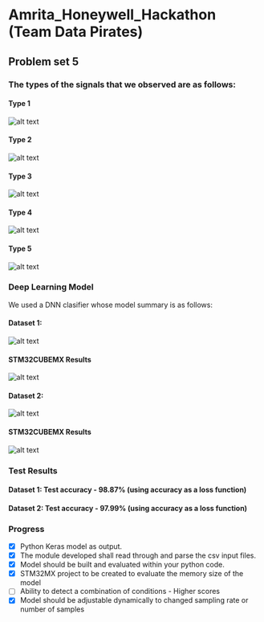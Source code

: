 # Amrita_Honeywell_Hackathon (Team Data Pirates)
## Problem set 5
### The types of the signals that we observed are as follows: 
#### Type 1
![alt text](https://github.com/aswarth123/Amrita_Honeywell_Hackathon/blob/main/images/1.png?raw=true)
#### Type 2
![alt text](https://github.com/aswarth123/Amrita_Honeywell_Hackathon/blob/main/images/2.png?raw=true)
#### Type 3
![alt text](https://github.com/aswarth123/Amrita_Honeywell_Hackathon/blob/main/images/3.png?raw=true)
#### Type 4
![alt text](https://github.com/aswarth123/Amrita_Honeywell_Hackathon/blob/main/images/4.png?raw=true)
#### Type 5
![alt text](https://github.com/aswarth123/Amrita_Honeywell_Hackathon/blob/main/images/5.png?raw=true)

### Deep Learning Model
We used a DNN clasifier whose model summary is as follows:
#### Dataset 1:
![alt text](https://github.com/aswarth123/Amrita_Honeywell_Hackathon/blob/main/images/update2_data1.png?raw=true)
#### STM32CUBEMX Results 
![alt text](https://github.com/aswarth123/Amrita_Honeywell_Hackathon/blob/main/images/Dataset1.png?raw=true)
#### Dataset 2:
![alt text](https://github.com/aswarth123/Amrita_Honeywell_Hackathon/blob/main/images/update2_data2.png?raw=true)
#### STM32CUBEMX Results 
![alt text](https://github.com/aswarth123/Amrita_Honeywell_Hackathon/blob/main/images/Dataset2.png?raw=true)

### Test Results
#### Dataset 1: Test accuracy - 98.87% (using accuracy as a loss function)
#### Dataset 2: Test accuracy - 97.99% (using accuracy as a loss function)

### Progress
- [x] Python Keras model as output.
- [x] The module developed shall read through and parse the csv input files.
- [x] Model should be built and evaluated within your python code.
- [x] STM32MX project to be created to evaluate the memory size of the model
- [ ] Ability to detect a combination of conditions - Higher scores
- [x] Model should be adjustable dynamically to changed sampling rate or number of samples
